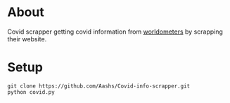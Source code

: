 <h1>About</h1>
<p>Covid scrapper getting covid information from <a href="https://www.worldometers.info/coronavirus/#countries">worldometers</a> by scrapping their website.</p>
<h1>Setup</h1>
<code>git clone https://github.com/Aashs/Covid-info-scrapper.git<br>python covid.py</code>
